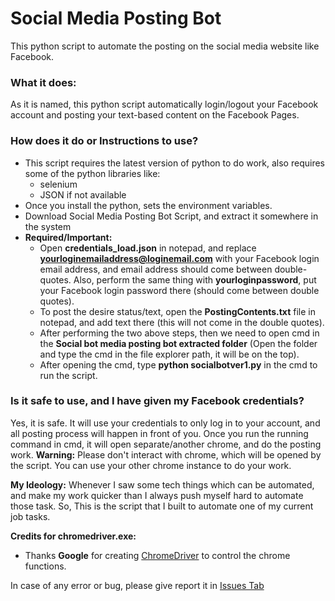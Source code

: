 # Social Media Posting Bot
This python script to automate the posting on the social media website like Facebook.

### What it does:
As it is named, this python script automatically login/logout your Facebook account and posting your text-based content on the Facebook Pages.

### How does it do or Instructions to use?
- This script requires the latest version of python to do work, also requires some of the python libraries like:
  - selenium
  - JSON if not available
- Once you install the python, sets the environment variables.
- Download Social Media Posting Bot Script, and extract it somewhere in the system
- **Required/Important:**
  - Open **credentials_load.json** in notepad, and replace **yourloginemailaddress@loginemail.com** with your Facebook login email address, and email address should come between double-quotes. Also, perform the same thing with **yourloginpassword**, put your Facebook login password there (should come between double quotes).
  - To post the desire status/text, open the **PostingContents.txt** file in notepad, and add text there (this will not come in the double quotes).
  - After performing the two above steps, then we need to open cmd in the **Social bot media posting bot extracted folder** (Open the folder and type the cmd in the file explorer path, it will be on the top).
  - After opening the cmd, type **python socialbotver1.py** in the cmd to run the script.

### Is it safe to use, and I have given my Facebook credentials?
Yes, it is safe. It will use your credentials to only log in to your account, and all posting process will happen in front of you. Once you run the running command in cmd, it will open separate/another chrome, and do the posting work.
**Warning:** Please don't interact with chrome, which will be opened by the script. You can use your other chrome instance to do your work.

**My Ideology:** Whenever I saw some tech things which can be automated, and make my work quicker than I always push myself hard to automate those task. So, This is the script that I built to automate one of my current job tasks.

**Credits for chromedriver.exe:**
- Thanks **Google** for creating <a href="https://chromedriver.chromium.org/">ChromeDriver</a> to control the chrome functions.



In case of any error or bug, please give report it in <a href="https://github.com/HimanshuKanojiya/Social-Media-Posting-Bot/issues">Issues Tab</a>

